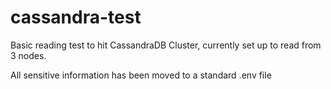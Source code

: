 # cassandra-test
Basic reading test to hit CassandraDB Cluster, currently set up to read from 3 nodes.

All sensitive information has been moved to a standard .env file
